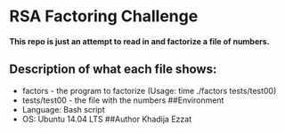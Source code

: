 # RSA Factoring Challenge 
#### This repo is just an attempt to read in and factorize a file of numbers.

## Description of what each file shows:
- factors - the program to factorize (Usage: time ./factors tests/test00)
- tests/test00 - the file with the numbers
##Environment
- Language: Bash script
- OS: Ubuntu 14.04 LTS
##Author
Khadija Ezzat
